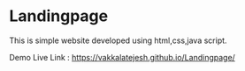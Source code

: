 # Landingpage
This is simple website developed using html,css,java script.

Demo Live Link : https://vakkalatejesh.github.io/Landingpage/
